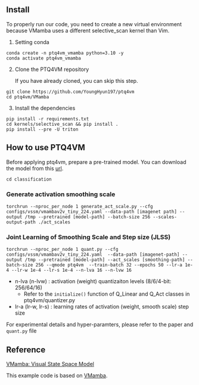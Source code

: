 
## Install
To properly run our code, you need to create a new virtual environment because VMamba uses a different selective_scan kernel than Vim.

1. Setting conda
```
conda create -n ptq4vm_vmamba python=3.10 -y
conda activate ptq4vm_vmamba
```

2. Clone the PTQ4VM repository
  
    If you have already cloned, you can skip this step.
```
git clone https://github.com/YoungHyun197/ptq4vm
cd ptq4vm/VMamba
```

3. Install the dependencies
```
pip install -r requirements.txt
cd kernels/selective_scan && pip install .
pip install --pre -U triton
```

## How to use PTQ4VM
Before applying ptq4vm, prepare a pre-trained model. You can download the model from this [url](https://github.com/MzeroMiko/VMamba).

```
cd classification
```

### Generate activation smoothing scale  
```
torchrun --nproc_per_node 1 generate_act_scale.py --cfg configs/vssm/vmambav2v_tiny_224.yaml --data-path [imagenet path] --output /tmp --pretrained [model-path] --batch-size 256 --scales-output-path ./act_scales
```

### Joint Learning of Smoothing Scale and Step size (JLSS)
```
torchrun --nproc_per_node 1 quant.py --cfg configs/vssm/vmambav2v_tiny_224.yaml  --data-path [imagenet-path] --output /tmp --pretrained [model-path] --act_scales [smoothing-path] --batch-size 256 --qmode ptq4vm  --train-batch 32 --epochs 50 --lr-a 1e-4 --lr-w 1e-4 --lr-s 1e-4 --n-lva 16 --n-lvw 16
```
- n-lva (n-lvw) : activation (weight) quantizaiton levels (8/6/4-bit: 256/64/16)  
  - Refer to the `initialize()` function of Q_Linear and Q_Act classes in ptq4vm/quantizer.py
- lr-a (lr-w, lr-s) : learning rates of activation (weight, smooth scale) step size

For experimental details and hyper-paramters, please refer to the paper and `quant.py` file


## Reference
[VMamba: Visual State Space Model](https://arxiv.org/abs/2401.10166)

This example code is based on [VMamba](https://github.com/MzeroMiko/VMamba).

